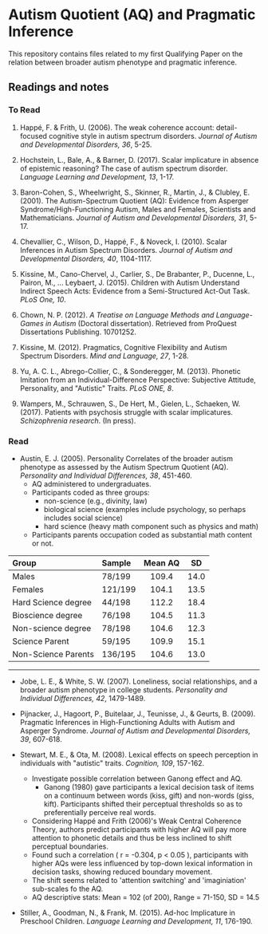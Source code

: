# Autism Quotient (AQ) and Pragmatic Inference

This repository contains files related to my first Qualifying Paper on the relation between broader autism phenotype and pragmatic inference.

## Readings and notes

### To Read
1. Happé, F. & Frith, U. (2006). The weak coherence account: detail-focused cognitive style in autism spectrum disorders. *Journal of Autism and Developmental Disorders, 36*, 5-25.

1. Hochstein, L., Bale, A., & Barner, D. (2017). Scalar implicature in absence of epistemic reasoning? The case of autism spectrum disorder. *Language Learning and Development, 13*, 1-17.

1. Baron-Cohen, S., Wheelwright, S., Skinner, R., Martin, J., & Clubley, E. (2001). The Autism-Spectrum Quotient (AQ): Evidence from Asperger Syndrome/High-Functioning Autism, Males and Females, Scientists and Mathematicians. *Journal of Autism and Developmental Disorders, 31*, 5-17.

1. Chevallier, C., Wilson, D., Happé, F., & Noveck, I. (2010). Scalar Inferences in Autism Spectrum Disorders. *Journal of Autism and Developmental Disorders, 40*, 1104-1117.

1. Kissine, M., Cano-Chervel, J., Carlier, S., De Brabanter, P., Ducenne, L., Pairon, M., ... Leybaert, J. (2015). Children with Autism Understand Indirect Speech Acts: Evidence from a Semi-Structured Act-Out Task. *PLoS One, 10*.

1. Chown, N. P. (2012). *A Treatise on Language Methods and Language-Games in Autism* (Doctoral dissertation). Retrieved from ProQuest Dissertations Publishing. 10701252.

1. Kissine, M. (2012). Pragmatics, Cognitive Flexibility and Autism Spectrum Disorders. *Mind and Language, 27*, 1-28.

1. Yu, A. C. L., Abrego-Collier, C., & Sonderegger, M. (2013). Phonetic Imitation from an Individual-Difference Perspective: Subjective Attitude, Personality, and "Autistic" Traits. *PLoS ONE, 8*.

1. Wampers, M., Schrauwen, S., De Hert, M., Gielen, L., Schaeken, W. (2017). Patients with psychosis struggle with scalar implicatures. *Schizophrenia research*. (In press).

### Read

* Austin, E. J. (2005). Personality Correlates of the broader autism phenotype as assessed by the Autism Spectrum Quotient (AQ). *Personality and Individual Differences, 38*, 451-460.
  * AQ administered to undergraduates.
  * Participants coded as three groups:
    * non-science (e.g., divinity, law)
    * biological science (examples include psychology, so perhaps includes social science)
    * hard science (heavy math component such as physics and math)
  * Participants parents occupation coded as substantial math content or not.

| Group              | Sample | Mean AQ | SD    |
| :----------------  | :---   | :-----: | :---: |
| Males              | 78/199 | 109.4   | 14.0  |
| Females            | 121/199| 104.1   | 13.5  |
| Hard Science degree| 44/198 | 112.2   | 18.4  |
| Bioscience degree  | 76/198 | 104.5   | 11.3  |
| Non-science degree | 78/198 | 104.6   | 12.3  |
| Science Parent     | 59/195 | 109.9   | 15.1  |
| Non-Science Parents| 136/195| 104.6   | 13.0  |
---

* Jobe, L. E., & White, S. W. (2007). Loneliness, social relationships, and a broader autism phenotype in college students. *Personality and Individual Differences, 42*, 1479-1489.

* Pijnacker, J., Hagoort, P., Buitelaar, J., Teunisse, J., & Geurts, B. (2009). Pragmatic Inferences in High-Functioning Adults with Autism and Asperger Syndrome. *Journal of Autism and Developmental Disorders, 39*, 607-618.

* Stewart, M. E., & Ota, M. (2008). Lexical effects on speech perception in individuals with "autistic" traits. *Cognition, 109*, 157-162.
  * Investigate possible correlation between Ganong effect and AQ.
    * Ganong (1980) gave participants a lexical decision task of items on a continuum between words (kiss, gift) and non-words (giss, kift). Participants shifted their perceptual thresholds so as to preferentially perceive real words.
  * Considering Happé and Frith (2006)'s Weak Central Coherence Theory, authors predict participants with higher AQ will pay more attention to phonetic details and thus be less inclined to shift perceptual boundaries.
  * Found such a correlation ( r = -0.304, p < 0.05 ), participants with higher AQs were less influenced by top-down lexical information in decision tasks, showing reduced boundary movement.
  * The shift seems related to 'attention switching' and 'imaginiation' sub-scales fo the AQ.
  * AQ descriptive stats: Mean = 102 (of 200), Range = 71-150, SD = 14.5

* Stiller, A., Goodman, N., & Frank, M. (2015). Ad-hoc Implicature in Preschool Children. *Language Learning and Development, 11*, 176-190.
